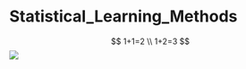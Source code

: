 # Statistical_Learning_Methods
$$ 1+1=2 \\   1+2=3 $$
![](http://latex.codecogs.com/gif.latex?\\sigma=\sqrt{\frac{1}{n}{\sum_{k=1}^n(x_i-\bar{x})^2}})
